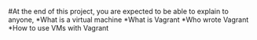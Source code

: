 #At the end of this project, you are expected to be able to explain to anyone,
*What is a virtual machine
*What is Vagrant
*Who wrote Vagrant
*How to use VMs with Vagrant

